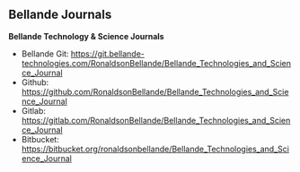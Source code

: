 ## Bellande Journals
**Bellande Technology & Science Journals**
- Bellande Git: https://git.bellande-technologies.com/RonaldsonBellande/Bellande_Technologies_and_Science_Journal
- Github: https://github.com/RonaldsonBellande/Bellande_Technologies_and_Science_Journal
- Gitlab: https://gitlab.com/RonaldsonBellande/Bellande_Technologies_and_Science_Journal
- Bitbucket: https://bitbucket.org/ronaldsonbellande/Bellande_Technologies_and_Science_Journal
